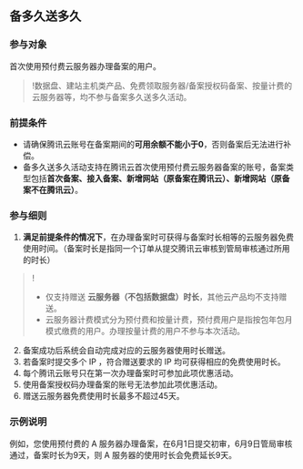 ## 备多久送多久

### 参与对象
首次使用预付费云服务器办理备案的用户。
>!数据盘、建站主机类产品、免费领取服务器/备案授权码备案、按量计费的云服务器等，均不参与备案多久送多久活动。

### 前提条件
- 请确保腾讯云账号在备案期间的**可用余额不能小于0**，否则备案后无法进行补偿。
- 备多久送多久活动支持在腾讯云首次使用预付费云服务器备案的账号，备案类型包括**首次备案、接入备案、新增网站（原备案在腾讯云）、新增网站（原备案不在腾讯云）**。


### 参与细则
1. **满足前提条件的情况下**，在办理备案时可获得与备案时长相等的云服务器免费使用时间。（备案时长是指同一个订单从提交腾讯云审核到管局审核通过所用的时长）
>!
>- 仅支持赠送 **云服务器（不包括数据盘）时长**，其他云产品均不支持赠送。
>- 云服务器计费模式分为预付费和按量计费，预付费用户是指按包年包月模式缴费的用户。办理按量计费的用户不参与本次活动。
2. 备案成功后系统会自动完成对应的云服务器使用时长赠送。
3. 若备案时提交多个 IP ，符合赠送要求的 IP 均可获得相应的免费使用时长。
4. 每个腾讯云账号只在第一次办理备案时可参加此项优惠活动。
5. 使用备案授权码办理备案的账号无法参加此项优惠活动。
6. 赠送云服务器免费使用时长最多不超过45天。

### 示例说明

例如，您使用预付费的 A 服务器办理备案，在6月1日提交初审，6月9日管局审核通过，备案时长为9天，则 A 服务器的使用时长会免费延长9天。
